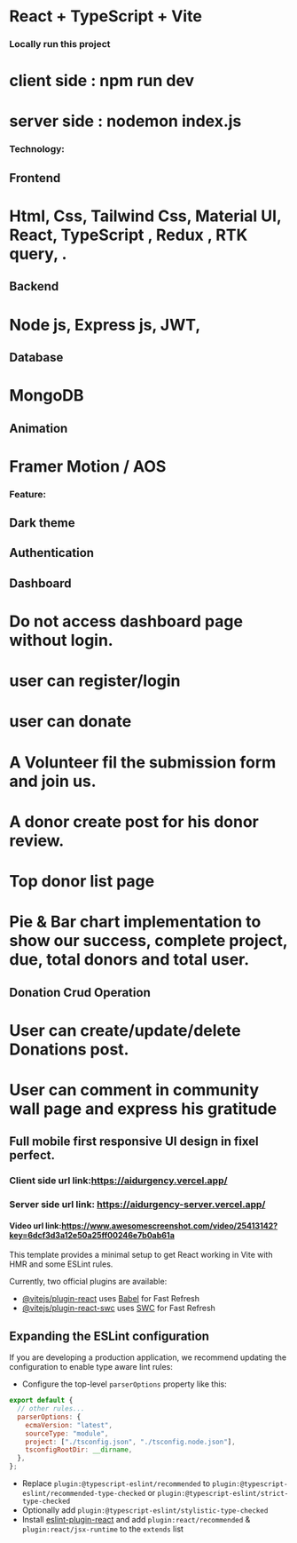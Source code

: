 # React + TypeScript + Vite

### Locally run this project
# client side : npm run dev
# server side : nodemon index.js


### Technology:

## Frontend

# Html, Css, Tailwind Css, Material UI, React, TypeScript , Redux , RTK query, .

## Backend

# Node js, Express js, JWT,

## Database

# MongoDB

## Animation

# Framer Motion / AOS

### Feature:

## Dark theme

## Authentication

## Dashboard

# Do not access dashboard page without login.

# user can register/login

# user can donate

# A Volunteer fil the submission form and join us.

# A donor create post for his donor review.

# Top donor list page

# Pie & Bar chart implementation to show our success, complete project, due, total donors and total user.

## Donation Crud Operation

# User can create/update/delete Donations post.

# User can comment in community wall page and express his gratitude

## Full mobile first responsive UI design in fixel perfect.

### Client side url link:https://aidurgency.vercel.app/

### Server side url link: https://aidurgency-server.vercel.app/

#### Video url link:https://www.awesomescreenshot.com/video/25413142?key=6dcf3d3a12e50a25ff00246e7b0ab61a



This template provides a minimal setup to get React working in Vite with HMR and some ESLint rules.

Currently, two official plugins are available:

- [@vitejs/plugin-react](https://github.com/vitejs/vite-plugin-react/blob/main/packages/plugin-react/README.md) uses [Babel](https://babeljs.io/) for Fast Refresh
- [@vitejs/plugin-react-swc](https://github.com/vitejs/vite-plugin-react-swc) uses [SWC](https://swc.rs/) for Fast Refresh

## Expanding the ESLint configuration

If you are developing a production application, we recommend updating the configuration to enable type aware lint rules:

- Configure the top-level `parserOptions` property like this:

```js
export default {
  // other rules...
  parserOptions: {
    ecmaVersion: "latest",
    sourceType: "module",
    project: ["./tsconfig.json", "./tsconfig.node.json"],
    tsconfigRootDir: __dirname,
  },
};
```

- Replace `plugin:@typescript-eslint/recommended` to `plugin:@typescript-eslint/recommended-type-checked` or `plugin:@typescript-eslint/strict-type-checked`
- Optionally add `plugin:@typescript-eslint/stylistic-type-checked`
- Install [eslint-plugin-react](https://github.com/jsx-eslint/eslint-plugin-react) and add `plugin:react/recommended` & `plugin:react/jsx-runtime` to the `extends` list

